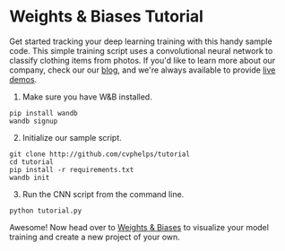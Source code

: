 # Weights & Biases Tutorial
Get started tracking your deep learning training with this handy sample code. This simple training script uses a convolutional neural network to classify clothing items from photos. If you'd like to learn more about our company, check our our [blog](wandb.com/blog), and we're always available to provide [live demos](wandb.com/contact).

1. Make sure you have W&B installed.
```
pip install wandb
wandb signup
```

2. Initialize our sample script.
```
git clone http://github.com/cvphelps/tutorial
cd tutorial
pip install -r requirements.txt
wandb init
```

3. Run the CNN script from the command line.
```
python tutorial.py
```

Awesome! Now head over to [Weights & Biases](https://app.wandb.ai) to visualize your model training and create a new project of your own.
